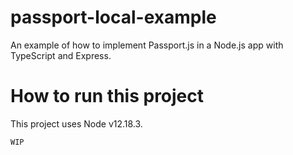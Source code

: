 # passport-local-example

An example of how to implement Passport.js in a Node.js app with TypeScript and Express.

# How to run this project

This project uses Node v12.18.3.

`WIP`
